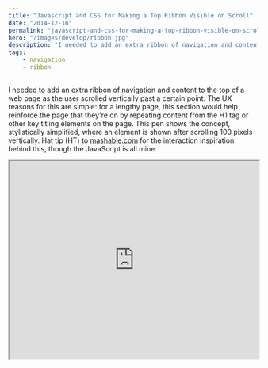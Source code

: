 ```yaml
---
title: "Javascript and CSS for Making a Top Ribbon Visible on Scroll"
date: "2014-12-16"
permalink: "javascript-and-css-for-making-a-top-ribbon-visible-on-scroll/"
hero: "/images/develop/ribbon.jpg"
description: "I needed to add an extra ribbon of navigation and content to the top of a web page as the user scrolled vertically past a certain point."
tags:
    - navigation
    - ribbon
---
```


I needed to add an extra ribbon of navigation and content to the top of a web page as the user scrolled vertically past a certain point. The UX reasons for this are simple: for a lengthy page, this section would help reinforce the page that they're on by repeating content from the H1 tag or other key titling elements on the page. This pen shows the concept, stylistically simplified, where an element is shown after scrolling 100 pixels vertically. Hat tip (HT) to [mashable.com](http://mashable.com) for the interaction inspiration behind this, though the JavaScript is all mine.

<iframe height="400" width="100%" src="https://codepen.io/scottpdawson/embed/QwEwZV?height=600&amp;theme-id=light&amp;default-tab=result" allowfullscreen="true"></iframe>
